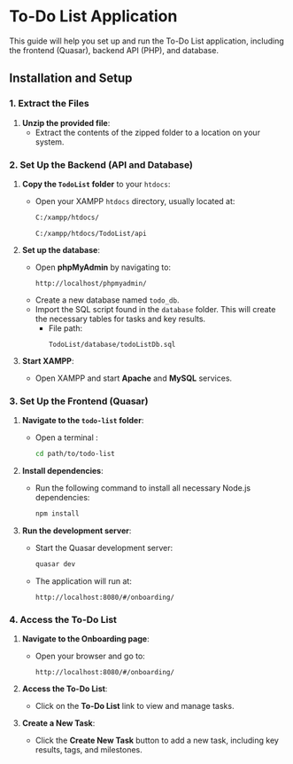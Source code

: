 # To-Do List Application

This guide will help you set up and run the To-Do List application, including the frontend (Quasar), backend API (PHP), and database.

## Installation and Setup

### 1. Extract the Files

1. **Unzip the provided file**:
   - Extract the contents of the zipped folder to a location on your system.

### 2. Set Up the Backend (API and Database)

1. **Copy the `TodoList` folder** to your `htdocs`:

   - Open your XAMPP `htdocs` directory, usually located at:

     ```bash
     C:/xampp/htdocs/
     ```

     ```
     C:/xampp/htdocs/TodoList/api
     ```

2. **Set up the database**:

   - Open **phpMyAdmin** by navigating to:
     ```
     http://localhost/phpmyadmin/
     ```
   - Create a new database named `todo_db`.
   - Import the SQL script found in the `database` folder. This will create the necessary tables for tasks and key results.
     - File path:
       ```
       TodoList/database/todoListDb.sql
       ```

3. **Start XAMPP**:
   - Open XAMPP and start **Apache** and **MySQL** services.

### 3. Set Up the Frontend (Quasar)

1. **Navigate to the `todo-list` folder**:

   - Open a terminal :
     ```bash
     cd path/to/todo-list
     ```

2. **Install dependencies**:

   - Run the following command to install all necessary Node.js dependencies:
     ```bash
     npm install
     ```

3. **Run the development server**:
   - Start the Quasar development server:
     ```bash
     quasar dev
     ```
   - The application will run at:
     ```
     http://localhost:8080/#/onboarding/
     ```

### 4. Access the To-Do List

1. **Navigate to the Onboarding page**:

   - Open your browser and go to:
     ```
     http://localhost:8080/#/onboarding/
     ```

2. **Access the To-Do List**:

   - Click on the **To-Do List** link to view and manage tasks.

3. **Create a New Task**:
   - Click the **Create New Task** button to add a new task, including key results, tags, and milestones.
